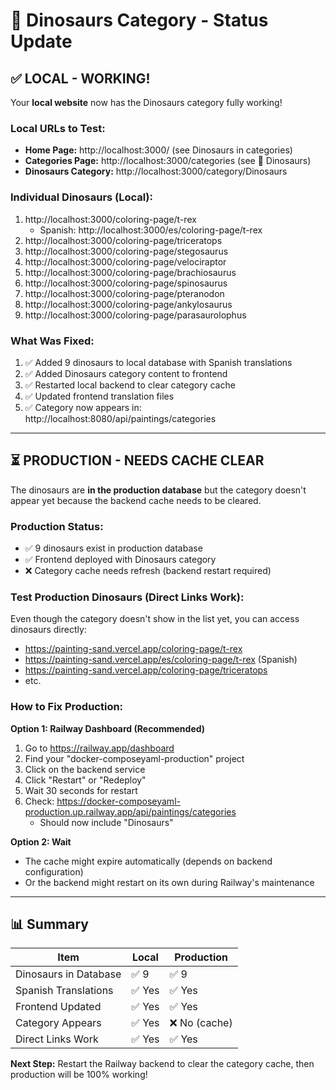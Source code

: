 # 🦕 Dinosaurs Category - Status Update

## ✅ LOCAL - WORKING!

Your **local website** now has the Dinosaurs category fully working!

### Local URLs to Test:
- **Home Page:** http://localhost:3000/ (see Dinosaurs in categories)
- **Categories Page:** http://localhost:3000/categories (see 🦕 Dinosaurs)
- **Dinosaurs Category:** http://localhost:3000/category/Dinosaurs

### Individual Dinosaurs (Local):
1. http://localhost:3000/coloring-page/t-rex
   - Spanish: http://localhost:3000/es/coloring-page/t-rex
2. http://localhost:3000/coloring-page/triceratops
3. http://localhost:3000/coloring-page/stegosaurus
4. http://localhost:3000/coloring-page/velociraptor
5. http://localhost:3000/coloring-page/brachiosaurus
6. http://localhost:3000/coloring-page/spinosaurus
7. http://localhost:3000/coloring-page/pteranodon
8. http://localhost:3000/coloring-page/ankylosaurus
9. http://localhost:3000/coloring-page/parasaurolophus

### What Was Fixed:
1. ✅ Added 9 dinosaurs to local database with Spanish translations
2. ✅ Added Dinosaurs category content to frontend
3. ✅ Restarted local backend to clear category cache
4. ✅ Updated frontend translation files
5. ✅ Category now appears in: http://localhost:8080/api/paintings/categories

---

## ⏳ PRODUCTION - NEEDS CACHE CLEAR

The dinosaurs are **in the production database** but the category doesn't appear yet because the backend cache needs to be cleared.

### Production Status:
- ✅ 9 dinosaurs exist in production database
- ✅ Frontend deployed with Dinosaurs category
- ❌ Category cache needs refresh (backend restart required)

### Test Production Dinosaurs (Direct Links Work):
Even though the category doesn't show in the list yet, you can access dinosaurs directly:
- https://painting-sand.vercel.app/coloring-page/t-rex
- https://painting-sand.vercel.app/es/coloring-page/t-rex (Spanish)
- https://painting-sand.vercel.app/coloring-page/triceratops
- etc.

### How to Fix Production:

**Option 1: Railway Dashboard (Recommended)**
1. Go to https://railway.app/dashboard
2. Find your "docker-composeyaml-production" project
3. Click on the backend service
4. Click "Restart" or "Redeploy"
5. Wait 30 seconds for restart
6. Check: https://docker-composeyaml-production.up.railway.app/api/paintings/categories
   - Should now include "Dinosaurs"

**Option 2: Wait**
- The cache might expire automatically (depends on backend configuration)
- Or the backend might restart on its own during Railway's maintenance

---

## 📊 Summary

| Item | Local | Production |
|------|-------|------------|
| Dinosaurs in Database | ✅ 9 | ✅ 9 |
| Spanish Translations | ✅ Yes | ✅ Yes |
| Frontend Updated | ✅ Yes | ✅ Yes |
| Category Appears | ✅ Yes | ❌ No (cache) |
| Direct Links Work | ✅ Yes | ✅ Yes |

**Next Step:** Restart the Railway backend to clear the category cache, then production will be 100% working!



